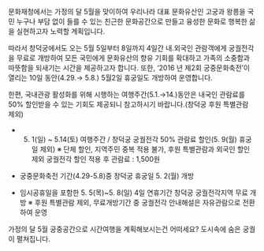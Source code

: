 문화재청에서는 가정의 달 5월을 맞이하여 우리나라 대표 문화유산인 고궁과 왕릉을 국민 누구나 부담 없이 들를 수 있는 친근한 문화공간으로 만들고 융성한 문화로 행복한 삶을 실현하고자 노력할 계획입니다.

따라서 창덕궁에서도 오는 5월 5일부터 8일까지 4일간 내.외국인 관람객에게 궁궐전각을 무료로 개방하여 모든 국민에게 문화유산의 향유 기회를 확대하고 가족의 소중함과 따뜻함을 되새기는 시간을 제공하고자 합니다. 또한, ‘2016 년 제2회 궁중문화축전’이 열리는 10일 동안(4.29.→ 5.8.) 5월2일 휴궁일도 개방하여 운영합니다.

한편, 국내관광 활성화를 위해 시행하는 여행주간(5.1.→14.)동안은 내국인 관람료를 50% 할인받을 수 있는 기회도 제공되니 참고하시기 바랍니다.(창덕궁 후원 특별관람 제외)
- 5. 1(일) ~ 5.14(토) 여행주간 / 창덕궁 궁궐전각 50% 관람료 할인(5. 9(월) 휴궁일 제외)
  ※ 단체 할인, 지역주민 중복 적용 불가, 후원 특별관람과 외국인 할인 제외
  궁궐전각 할인 적용 후 관람료 : 1,500원

- 궁중문화축전 기간(4.29-5.8)중 창덕궁 휴궁일 5. 2(월) 개방
- 임시공휴일을 포함한 5. 5(목)~5. 8(일) 4일 연휴기간 창덕궁 궁궐전각지역 무료 개방
  ※ 후원 특별관람 제외, 무료개방기간 중 궁궐전각 안내해설은 자유관람으로 전환하여 운영

가정의 달 5월 궁중공간으로 시간여행을 계획해보시는건 어떠세요? 도시속에 숨은 궁궐이 펼쳐집니다.